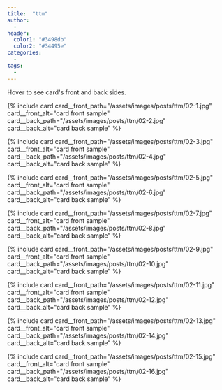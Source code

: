 ```yaml
---
title:  "ttm"
author:
  -
header:
  color1: "#3498db"
  color2: "#34495e"
categories:
  -
tags:
  -
---
```


Hover to see card's front and back sides.

{% include card
  card__front_path="/assets/images/posts/ttm/02-1.jpg"
  card__front_alt="card front sample"
  card__back_path="/assets/images/posts/ttm/02-2.jpg"
  card__back_alt="card back sample"
%}

{% include card
  card__front_path="/assets/images/posts/ttm/02-3.jpg"
  card__front_alt="card front sample"
  card__back_path="/assets/images/posts/ttm/02-4.jpg"
  card__back_alt="card back sample"
%}

{% include card
  card__front_path="/assets/images/posts/ttm/02-5.jpg"
  card__front_alt="card front sample"
  card__back_path="/assets/images/posts/ttm/02-6.jpg"
  card__back_alt="card back sample"
%}

{% include card
  card__front_path="/assets/images/posts/ttm/02-7.jpg"
  card__front_alt="card front sample"
  card__back_path="/assets/images/posts/ttm/02-8.jpg"
  card__back_alt="card back sample"
%}

{% include card
  card__front_path="/assets/images/posts/ttm/02-9.jpg"
  card__front_alt="card front sample"
  card__back_path="/assets/images/posts/ttm/02-10.jpg"
  card__back_alt="card back sample"
%}

{% include card
  card__front_path="/assets/images/posts/ttm/02-11.jpg"
  card__front_alt="card front sample"
  card__back_path="/assets/images/posts/ttm/02-12.jpg"
  card__back_alt="card back sample"
%}

{% include card
  card__front_path="/assets/images/posts/ttm/02-13.jpg"
  card__front_alt="card front sample"
  card__back_path="/assets/images/posts/ttm/02-14.jpg"
  card__back_alt="card back sample"
%}

{% include card
  card__front_path="/assets/images/posts/ttm/02-15.jpg"
  card__front_alt="card front sample"
  card__back_path="/assets/images/posts/ttm/02-16.jpg"
  card__back_alt="card back sample"
%}
